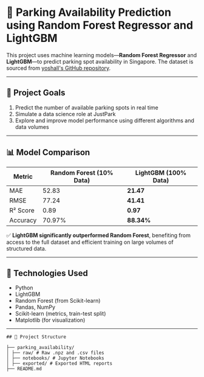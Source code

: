 # 🚗 Parking Availability Prediction using Random Forest Regressor and LightGBM

This project uses machine learning models—**Random Forest Regressor** and **LightGBM**—to predict parking spot availability in Singapore. The dataset is sourced from [yoshall's GitHub repository](https://github.com/yoshall).

---

## 🎯 Project Goals

1. Predict the number of available parking spots in real time  
2. Simulate a data science role at JustPark  
3. Explore and improve model performance using different algorithms and data volumes

---

## 📊 Model Comparison

| Metric   | Random Forest (10% Data) | LightGBM (100% Data) |
|----------|--------------------------|-----------------------|
| MAE      | 52.83                    | **21.47**             |
| RMSE     | 77.24                    | **41.41**             |
| R² Score | 0.89                     | **0.97**              |
| Accuracy | 70.97%                   | **88.34%**            |

✅ **LightGBM significantly outperformed Random Forest**, benefiting from access to the full dataset and efficient training on large volumes of structured data.

---

## 🧰 Technologies Used

- Python  
- LightGBM  
- Random Forest (from Scikit-learn)  
- Pandas, NumPy  
- Scikit-learn (metrics, train-test split)  
- Matplotlib (for visualization)

---
```
## 📁 Project Structure

├── parking_availability/
│ ├── raw/ # Raw .npz and .csv files
│ ├── notebooks/ # Jupyter Notebooks
│ ├── exported/ # Exported HTML reports
├── README.md
```

